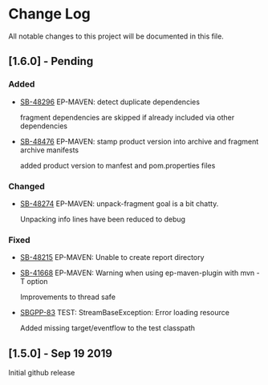 # Change Log
All notable changes to this project will be documented in this file.

## [1.6.0] - Pending

### Added

- [SB-48296](https://jira.tibco.com/browse/SB-48296) EP-MAVEN: detect duplicate dependencies

  fragment dependencies are skipped if already included via other dependencies

- [SB-48476](https://jira.tibco.com/browse/SB-48476) EP-MAVEN: stamp product version into archive and fragment archive manifests

  added product version to manfest and pom.properties files

### Changed

- [SB-48274](https://jira.tibco.com/browse/SB-48274) EP-MAVEN: unpack-fragment goal is a bit chatty.

  Unpacking info lines have been reduced to debug

### Fixed

- [SB-48215](https://jira.tibco.com/browse/SB-48215) EP-MAVEN: Unable to create report directory
- [SB-41668](https://jira.tibco.com/browse/SB-41668) EP-MAVEN: Warning when using ep-maven-plugin with mvn -T option

  Improvements to thread safe

- [SBGPP-83](https://jira.tibco.com/browse/SBGPP-83) TEST: StreamBaseException: Error loading resource

  Added missing target/eventflow to the test classpath

## [1.5.0] - Sep 19 2019

Initial github release

